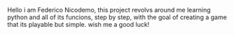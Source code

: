 Hello i am Federico Nicodemo, this project revolvs around me learning python and all of its funcions, step by step, with the goal of creating a game that its playable but simple.
wish me a good luck!
